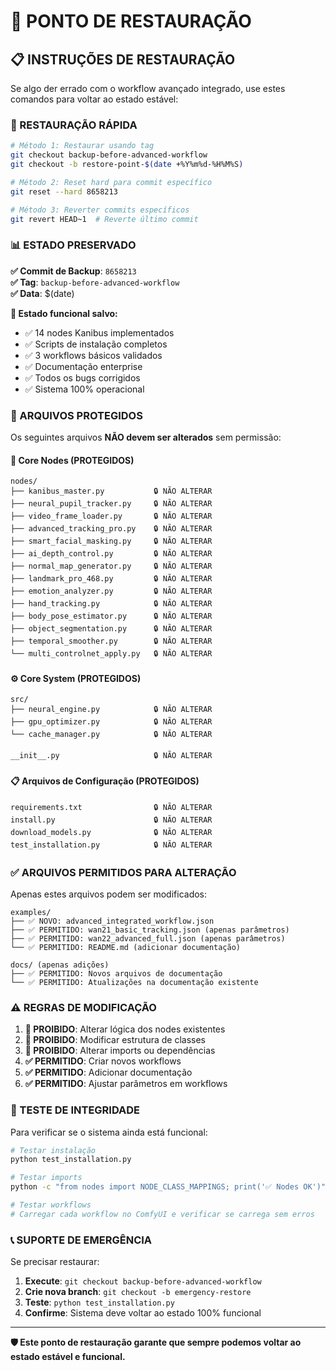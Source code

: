 # 🔄 PONTO DE RESTAURAÇÃO

## 📋 **INSTRUÇÕES DE RESTAURAÇÃO**

Se algo der errado com o workflow avançado integrado, use estes comandos para voltar ao estado estável:

### **🚨 RESTAURAÇÃO RÁPIDA**

```bash
# Método 1: Restaurar usando tag
git checkout backup-before-advanced-workflow
git checkout -b restore-point-$(date +%Y%m%d-%H%M%S)

# Método 2: Reset hard para commit específico  
git reset --hard 8658213

# Método 3: Reverter commits específicos
git revert HEAD~1  # Reverte último commit
```

### **📊 ESTADO PRESERVADO**

**✅ Commit de Backup**: `8658213`  
**✅ Tag**: `backup-before-advanced-workflow`  
**✅ Data**: $(date)

**🎯 Estado funcional salvo:**
- ✅ 14 nodes Kanibus implementados
- ✅ Scripts de instalação completos
- ✅ 3 workflows básicos validados
- ✅ Documentação enterprise 
- ✅ Todos os bugs corrigidos
- ✅ Sistema 100% operacional

### **📁 ARQUIVOS PROTEGIDOS**

Os seguintes arquivos **NÃO devem ser alterados** sem permissão:

#### **🧠 Core Nodes (PROTEGIDOS)**
```
nodes/
├── kanibus_master.py           🔒 NÃO ALTERAR
├── neural_pupil_tracker.py     🔒 NÃO ALTERAR  
├── video_frame_loader.py       🔒 NÃO ALTERAR
├── advanced_tracking_pro.py    🔒 NÃO ALTERAR
├── smart_facial_masking.py     🔒 NÃO ALTERAR
├── ai_depth_control.py         🔒 NÃO ALTERAR
├── normal_map_generator.py     🔒 NÃO ALTERAR
├── landmark_pro_468.py         🔒 NÃO ALTERAR
├── emotion_analyzer.py         🔒 NÃO ALTERAR
├── hand_tracking.py            🔒 NÃO ALTERAR
├── body_pose_estimator.py      🔒 NÃO ALTERAR
├── object_segmentation.py      🔒 NÃO ALTERAR
├── temporal_smoother.py        🔒 NÃO ALTERAR
└── multi_controlnet_apply.py   🔒 NÃO ALTERAR
```

#### **⚙️ Core System (PROTEGIDOS)**
```
src/
├── neural_engine.py            🔒 NÃO ALTERAR
├── gpu_optimizer.py            🔒 NÃO ALTERAR
└── cache_manager.py            🔒 NÃO ALTERAR

__init__.py                     🔒 NÃO ALTERAR
```

#### **📋 Arquivos de Configuração (PROTEGIDOS)**
```
requirements.txt                🔒 NÃO ALTERAR
install.py                      🔒 NÃO ALTERAR
download_models.py              🔒 NÃO ALTERAR
test_installation.py            🔒 NÃO ALTERAR
```

### **✅ ARQUIVOS PERMITIDOS PARA ALTERAÇÃO**

Apenas estes arquivos podem ser modificados:

```
examples/
├── ✅ NOVO: advanced_integrated_workflow.json
├── ✅ PERMITIDO: wan21_basic_tracking.json (apenas parâmetros)
├── ✅ PERMITIDO: wan22_advanced_full.json (apenas parâmetros)
└── ✅ PERMITIDO: README.md (adicionar documentação)

docs/ (apenas adições)
├── ✅ PERMITIDO: Novos arquivos de documentação
└── ✅ PERMITIDO: Atualizações na documentação existente
```

### **⚠️ REGRAS DE MODIFICAÇÃO**

1. **🚫 PROIBIDO**: Alterar lógica dos nodes existentes
2. **🚫 PROIBIDO**: Modificar estrutura de classes
3. **🚫 PROIBIDO**: Alterar imports ou dependências
4. **✅ PERMITIDO**: Criar novos workflows
5. **✅ PERMITIDO**: Adicionar documentação
6. **✅ PERMITIDO**: Ajustar parâmetros em workflows

### **🧪 TESTE DE INTEGRIDADE**

Para verificar se o sistema ainda está funcional:

```bash
# Testar instalação
python test_installation.py

# Testar imports
python -c "from nodes import NODE_CLASS_MAPPINGS; print('✅ Nodes OK')"

# Testar workflows
# Carregar cada workflow no ComfyUI e verificar se carrega sem erros
```

### **📞 SUPORTE DE EMERGÊNCIA**

Se precisar restaurar:

1. **Execute**: `git checkout backup-before-advanced-workflow`
2. **Crie nova branch**: `git checkout -b emergency-restore`  
3. **Teste**: `python test_installation.py`
4. **Confirme**: Sistema deve voltar ao estado 100% funcional

---

**🛡️ Este ponto de restauração garante que sempre podemos voltar ao estado estável e funcional.**